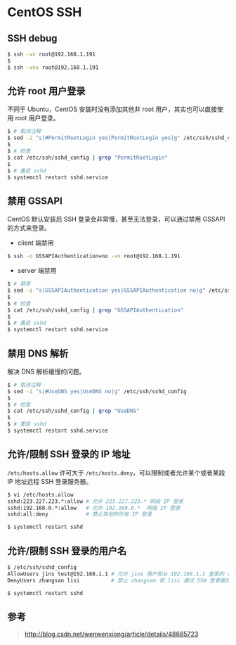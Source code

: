 # CentOS SSH

## SSH debug

```bash
$ ssh -vv root@192.168.1.191
$
$ ssh -vvv root@192.168.1.191
```

## 允许 root 用户登录

不同于 Ubuntu，CentOS 安装时没有添加其他非 root 用户，其实也可以直接使用 root 用户登录。

```bash
$ # 取消注释
$ sed -i "s|#PermitRootLogin yes|PermitRootLogin yes|g" /etc/ssh/sshd_config
$
$ # 检查
$ cat /etc/ssh/sshd_config | grep "PermitRootLogin"
$
$ # 重启 sshd
$ systemctl restart sshd.service
```


## 禁用 GSSAPI

CentOS 默认安装后 SSH 登录会非常慢，甚至无法登录，可以通过禁用 GSSAPI 的方式来登录。

* client 端禁用

```bash
$ ssh -o GSSAPIAuthentication=no -vv root@192.168.1.191
```

* server 端禁用

```bash
$ # 禁用
$ sed -i "s|GSSAPIAuthentication yes|GSSAPIAuthentication no|g" /etc/ssh/sshd_config
$
$ # 检查
$ cat /etc/ssh/sshd_config | grep "GSSAPIAuthentication"
$
$ # 重启 sshd
$ systemctl restart sshd.service
```


## 禁用 DNS 解析

解决 DNS 解析缓慢的问题。

```bash
$ # 取消注释
$ sed -i "s|#UseDNS yes|UseDNS no|g" /etc/ssh/sshd_config
$
$ # 检查
$ cat /etc/ssh/sshd_config | grep "UseDNS"
$
$ # 重启 sshd
$ systemctl restart sshd.service
```


## 允许/限制 SSH 登录的 IP 地址

`/etc/hosts.allow` 许可大于 `/etc/hosts.deny`，可以限制或者允许某个或者某段 IP 地址远程 SSH 登录服务器。

```bash
$ vi /etc/hosts.allow
sshd:223.227.223.*:allow # 允许 223.227.223.* 网段 IP 登录
sshd:192.168.0.*:allow   # 允许 192.168.0.*  网段 IP 登录 
sshd:all:deny            # 禁止其他的所有 IP 登录

$ systemctl restart sshd
```


## 允许/限制 SSH 登录的用户名

```bash
$ /etc/ssh/sshd_config
AllowUsers jins test@192.168.1.1 # 允许 jins 用户和从 192.168.1.1 登录的 test 用户通过 SSH 登录服务器
DenyUsers zhangsan lisi          # 禁止 zhangsan 和 lisi 通过 SSH 登录服务器

$ systemctl restart sshd
```


## 参考
> http://blog.csdn.net/wenwenxiong/article/details/48685723
